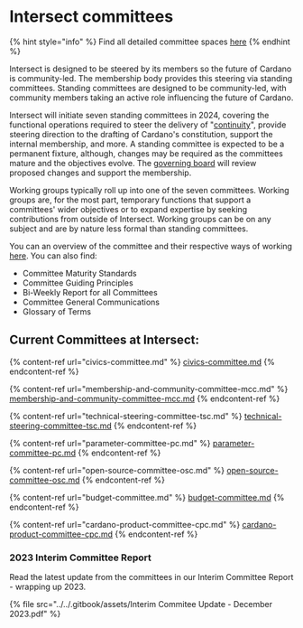 # Intersect committees

{% hint style="info" %}
Find all detailed committee spaces [here](https://intersect.gitbook.io/intersect-committee-spaces)
{% endhint %}

Intersect is designed to be steered by its members so the future of Cardano is community-led. The membership body provides this steering via standing committees. Standing committees are designed to be community-led, with community members taking an active role influencing the future of Cardano.

Intersect will initiate seven standing committees in 2024, covering the functional operations required to steer the delivery of "[continuity](https://www.intersectmbo.org/news/cardano-continuity)", provide steering direction to the drafting of Cardano's constitution,  support the internal membership, and more.  A standing committee is expected to be a permanent fixture, although, changes may be required as the committees mature and the objectives evolve. The [governing board](../intersects-structure/intersect-governance.md) will review proposed changes and support the membership. &#x20;

Working groups typically roll up into one of the seven committees. Working groups are, for the most part, temporary functions that support a committees' wider objectives or to expand expertise by seeking contributions from outside of Intersect. Working groups can be on any subject and are by nature less formal than standing committees.

You can an overview of the committee and their respective ways of working [here](https://intersect.gitbook.io/intersect-committees-groups). You can also find:&#x20;

* Committee Maturity Standards
* Committee Guiding Principles
* Bi-Weekly Report for all Committees
* Committee General Communications
* Glossary of Terms

## Current Committees at Intersect:

{% content-ref url="civics-committee.md" %}
[civics-committee.md](civics-committee.md)
{% endcontent-ref %}

{% content-ref url="membership-and-community-committee-mcc.md" %}
[membership-and-community-committee-mcc.md](membership-and-community-committee-mcc.md)
{% endcontent-ref %}

{% content-ref url="technical-steering-committee-tsc.md" %}
[technical-steering-committee-tsc.md](technical-steering-committee-tsc.md)
{% endcontent-ref %}

{% content-ref url="parameter-committee-pc.md" %}
[parameter-committee-pc.md](parameter-committee-pc.md)
{% endcontent-ref %}

{% content-ref url="open-source-committee-osc.md" %}
[open-source-committee-osc.md](open-source-committee-osc.md)
{% endcontent-ref %}

{% content-ref url="budget-committee.md" %}
[budget-committee.md](budget-committee.md)
{% endcontent-ref %}

{% content-ref url="cardano-product-committee-cpc.md" %}
[cardano-product-committee-cpc.md](cardano-product-committee-cpc.md)
{% endcontent-ref %}



### **2023 Interim Committee Report**

Read the latest update from the committees in our Interim Committee Report - wrapping up 2023.

{% file src="../../.gitbook/assets/Interim Commitee Update - December 2023.pdf" %}
